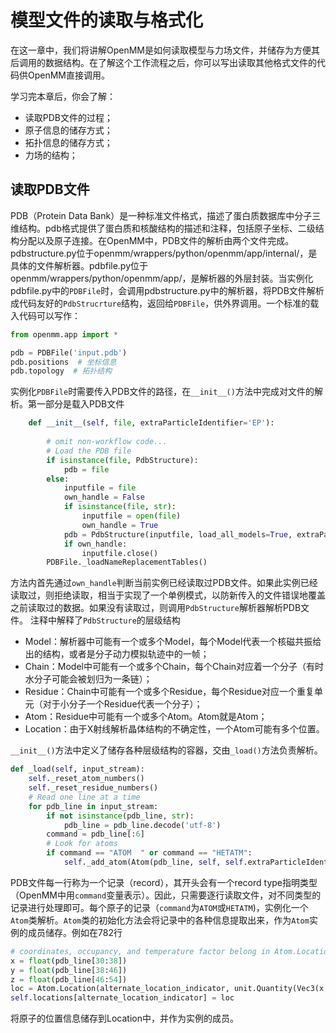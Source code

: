 # 模型文件的读取与格式化

在这一章中，我们将讲解OpenMM是如何读取模型与力场文件，并储存为方便其后调用的数据结构。在了解这个工作流程之后，你可以写出读取其他格式文件的代码供OpenMM直接调用。

学习完本章后，你会了解：

* 读取PDB文件的过程；
* 原子信息的储存方式；
* 拓扑信息的储存方式；
* 力场的结构；

## 读取PDB文件

PDB（Protein Data Bank）是一种标准文件格式，描述了蛋白质数据库中分子三维结构。pdb格式提供了蛋白质和核酸结构的描述和注释，包括原子坐标、二级结构分配以及原子连接。在OpenMM中，PDB文件的解析由两个文件完成。pdbstructure.py位于openmm/wrappers/python/openmm/app/internal/，是具体的文件解析器。pdbfile.py位于openmm/wrappers/python/openmm/app/，是解析器的外层封装。当实例化pdbfile.py中的`PDBFile`时，会调用pdbstructure.py中的解析器，将PDB文件解析成代码友好的`PdbStrucrture`结构，返回给`PDBFile`，供外界调用。一个标准的载入代码可以写作：

```python
from openmm.app import *

pdb = PDBFile('input.pdb')
pdb.positions  # 坐标信息
pdb.topology  # 拓扑结构
```

实例化`PDBFile`时需要传入PDB文件的路径，在`__init__()`方法中完成对文件的解析。第一部分是载入PDB文件

```python
    def __init__(self, file, extraParticleIdentifier='EP'):
            
        # omit non-workflow code...
        # Load the PDB file
        if isinstance(file, PdbStructure):
            pdb = file
        else:
            inputfile = file
            own_handle = False
            if isinstance(file, str):
                inputfile = open(file)
                own_handle = True
            pdb = PdbStructure(inputfile, load_all_models=True, extraParticleIdentifier=extraParticleIdentifier)
            if own_handle:
                inputfile.close()
        PDBFile._loadNameReplacementTables()
```

方法内首先通过`own_handle`判断当前实例已经读取过PDB文件。如果此实例已经读取过，则拒绝读取，相当于实现了一个单例模式，以防新传入的文件错误地覆盖之前读取过的数据。如果没有读取过，则调用`PdbStructure`解析器解析PDB文件。
注释中解释了`PdbStructure`的层级结构

* Model：解析器中可能有一个或多个Model，每个Model代表一个核磁共振给出的结构，或者是分子动力模拟轨迹中的一帧；
* Chain：Model中可能有一个或多个Chain，每个Chain对应着一个分子（有时水分子可能会被划归为一条链）；
* Residue：Chain中可能有一个或多个Residue，每个Residue对应一个重复单元（对于小分子一个Residue代表一个分子）；
* Atom：Residue中可能有一个或多个Atom。Atom就是Atom；
* Location：由于X射线解析晶体结构的不确定性，一个Atom可能有多个位置。

`__init__()`方法中定义了储存各种层级结构的容器，交由`_load()`方法负责解析。

```python
def _load(self, input_stream):
    self._reset_atom_numbers()
    self._reset_residue_numbers()
    # Read one line at a time
    for pdb_line in input_stream:
        if not isinstance(pdb_line, str):
            pdb_line = pdb_line.decode('utf-8')
        command = pdb_line[:6]
        # Look for atoms
        if command == "ATOM  " or command == "HETATM":
            self._add_atom(Atom(pdb_line, self, self.extraParticleIdentifier))
```

PDB文件每一行称为一个记录（record），其开头会有一个record type指明类型（OpenMM中用`command`变量表示）。因此，只需要逐行读取文件，对不同类型的记录进行处理即可。每个原子的记录（`command`为`ATOM`或`HETATM`)，实例化一个`Atom`类解析。`Atom`类的初始化方法会将记录中的各种信息提取出来，作为`Atom`实例的成员储存。例如在782行

```python
# coordinates, occupancy, and temperature factor belong in Atom.Location object
x = float(pdb_line[30:38])
y = float(pdb_line[38:46])
z = float(pdb_line[46:54])
loc = Atom.Location(alternate_location_indicator, unit.Quantity(Vec3(x,y,z), unit.angstroms), ...
self.locations[alternate_location_indicator] = loc
```
将原子的位置信息储存到Location中，并作为实例的成员。